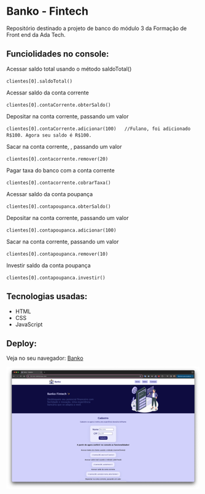 # Banko - Fintech
Repositório destinado a projeto de banco do módulo 3 da Formação de Front end da Ada Tech. 


## Funciolidades no console:
Acessar saldo total usando o método saldoTotal()

`clientes[0].saldoTotal()`

Acessar saldo da conta corrente

`clientes[0].contaCorrente.obterSaldo()`

Depositar na conta corrente, passando um valor

`clientes[0].contaCorrente.adicionar(100)   //Fulano, foi adicionado R$100. Agora seu saldo é R$100.`

Sacar na conta corrente, , passando um valor

`clientes[0].contacorrente.remover(20)`

Pagar taxa do banco com a conta corrente

`clientes[0].contacorrente.cobrarTaxa()`

Acessar saldo da conta poupança

`clientes[0].contapoupanca.obterSaldo()`

Depositar na conta corrente, passando um valor

`clientes[0].contapoupanca.adicionar(100)`

Sacar na conta corrente, passando um valor

`clientes[0].contapoupanca.remover(10)`

Investir saldo da conta poupança

`clientes[0].contapoupanca.investir()`

## Tecnologias usadas:
- HTML
- CSS
- JavaScript

## Deploy:
Veja no seu navegador: [Banko](https://banko-fintech.vercel.app/)

![Preview](preview1.png)
